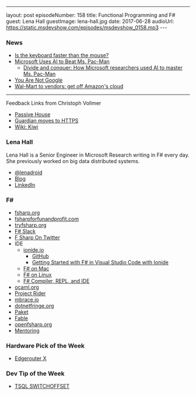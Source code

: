 ---
layout: post
episodeNumber: 158
title: Functional Programming and F#
guest:  Lena Hall
guestImage:  lena-hall.jpg
date: 2017-06-28
audioUrl: https://static.msdevshow.com/episodes/msdevshow_0158.mp3
--- 

### News

 - [Is the keyboard faster than the mouse?](https://danluu.com/keyboard-v-mouse/)
 - [Microsoft Uses AI to Beat Ms. Pac-Man](https://www.thurrott.com/cloud/118294/microsoft-uses-ai-beat-ms-pac-man)
    - [Divide and conquer: How Microsoft researchers used AI to master Ms. Pac-Man](https://blogs.microsoft.com/next/2017/06/14/divide-conquer-microsoft-researchers-used-ai-master-ms-pac-man/#sm.000019y3g4ujzdeskxib5w776nkv6)
 - [You Are Not Google](https://blog.bradfieldcs.com/you-are-not-google-84912cf44afb)
 - [Wal-Mart to vendors: get off Amazon's cloud](http://www.foxbusiness.com/features/2017/06/21/wal-mart-to-vendors-get-off-amazons-cloud.html)

 ------------------------------------------------------

Feedback Links from Christoph Vollmer

 - [Passive House](https://en.wikipedia.org/wiki/Passive_house)
 - [Guardian moves to HTTPS](https://www.theguardian.com/info/developer-blog/2016/nov/29/the-guardian-has-moved-to-https)
 - [Wiki: Kiwi](https://en.wikipedia.org/wiki/Kiwi)

### Lena Hall

Lena Hall is a Senior Engineer in Microsoft Research writing in F# every day. She previously worked on big data distributed systems.

 - [@lenadroid](https://twitter.com/lenadroid)
 - [Blog](https://lenadroid.github.io/posts.html)
 - [LinkedIn](https://www.linkedin.com/in/alenadzenisenka)

### F# #

-   [fsharp.org](http://fsharp.org/)
-   [fsharpforfunandprofit.com](https://fsharpforfunandprofit.com/)
-   [tryfsharp.org](http://www.tryfsharp.org/)
-   [F\# Slack](http://fsharp.org/guides/slack/)
-   [F Sharp On Twitter](https://twitter.com/search?q=%23fsharp)
-   IDE
    -   [ionide.io](http://ionide.io/)
        -   [GitHub](https://github.com/ionide)
        -   [Getting Started with F\# in Visual Studio Code with Ionide](https://docs.microsoft.com/en-us/dotnet/fsharp/tutorials/getting-started/getting-started-vscode)
    -   [F\# on Mac](http://fsharp.org/use/mac/)
    -   [F\# on Linux](http://fsharp.org/use/linux/)
    -   [F\# Compiler, REPL, and IDE](https://repl.it/site/languages/fsharp)
-   [ocaml.org](http://ocaml.org/)
-   [Project Rider](https://www.jetbrains.com/rider/)
-   [mbrace.io](http://mbrace.io/)
-   [dotnetfringe.org](http://dotnetfringe.org/)
-   [Paket](https://fsprojects.github.io/Paket/)
-   [Fable](http://fable.io/)
-   [openfsharp.org](http://openfsharp.org/)
-   [Mentoring](http://fsharp.org/mentorship/)


### Hardware Pick of the Week

-   [Edgerouter X](http://amzn.to/2sZNre4)

### Dev Tip of the Week

-   [TSQL SWITCHOFFSET](https://docs.microsoft.com/en-us/sql/t-sql/functions/switchoffset-transact-sql)